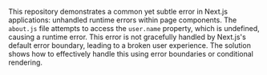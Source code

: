 This repository demonstrates a common yet subtle error in Next.js applications: unhandled runtime errors within page components.  The `about.js` file attempts to access the `user.name` property, which is undefined, causing a runtime error. This error is not gracefully handled by Next.js's default error boundary, leading to a broken user experience. The solution shows how to effectively handle this using error boundaries or conditional rendering.